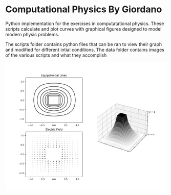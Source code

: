 ﻿# Computational Physics By Giordano 
Python implementation for the exercises in computatational physics.
These scripts calculate and plot curves with graphical figures designed 
to model modern physic problems.

The scripts folder contains python files that can be ran to view their 
graph and modified for different intial conditions. The data folder 
contains images of the various scripts and what they accomplish

![alt text](https://github.com/dpaceoffice/Computational-Physics/blob/main/data/Laplace.png)
